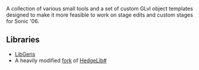 A collection of various small tools and a set of custom GLvl object templates designed to make it more feasible to work on stage edits and custom stages for Sonic '06.

## Libraries
- [LibGens](https://github.com/DarioSamo/libgens-sonicglvl)
- A heavily modified [fork](https://github.com/Knuxfan24/HedgeLib) of [HedgeLib#](https://github.com/Radfordhound/HedgeLib)